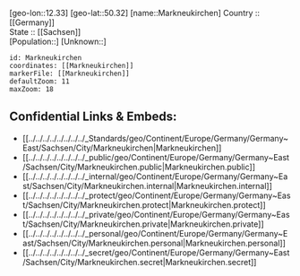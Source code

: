 ﻿---
location: [50.32,12.33] 
mapzoom: [7,12] 
mapmarker: city 
type: City
tags:
- geo/City


SpocWebEntityId: 32312
isDeleted: false
confidential: public

---
[geo-lon::12.33] 
[geo-lat::50.32] 
[name::Markneukirchen] 
Country :: [[Germany]]  
State :: [[Sachsen]]  
[Population::] 
[Unknown::] 


```leaflet
id: Markneukirchen
coordinates: [[Markneukirchen]] 
markerFile: [[Markneukirchen]] 
defaultZoom: 11 
maxZoom: 18
```


## Confidential Links & Embeds: 
- [[../../../../../../../../_Standards/geo/Continent/Europe/Germany/Germany~East/Sachsen/City/Markneukirchen|Markneukirchen]] 
- [[../../../../../../../../_public/geo/Continent/Europe/Germany/Germany~East/Sachsen/City/Markneukirchen.public|Markneukirchen.public]] 
- [[../../../../../../../../_internal/geo/Continent/Europe/Germany/Germany~East/Sachsen/City/Markneukirchen.internal|Markneukirchen.internal]] 
- [[../../../../../../../../_protect/geo/Continent/Europe/Germany/Germany~East/Sachsen/City/Markneukirchen.protect|Markneukirchen.protect]] 
- [[../../../../../../../../_private/geo/Continent/Europe/Germany/Germany~East/Sachsen/City/Markneukirchen.private|Markneukirchen.private]] 
- [[../../../../../../../../_personal/geo/Continent/Europe/Germany/Germany~East/Sachsen/City/Markneukirchen.personal|Markneukirchen.personal]] 
- [[../../../../../../../../_secret/geo/Continent/Europe/Germany/Germany~East/Sachsen/City/Markneukirchen.secret|Markneukirchen.secret]] 
